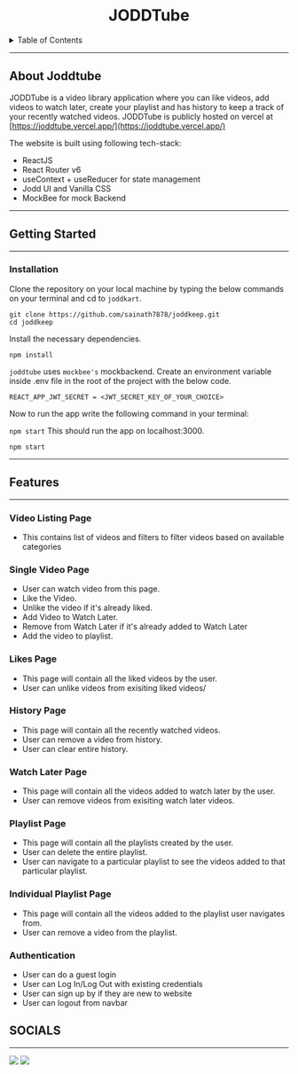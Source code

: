 <div align="center">

# JODDTube

</div>

<details>
  <summary>Table of Contents</summary>
  <ol>
    <li>
      <a href="#about-joddtube">About The Project</a>
    </li>
    <li>
      <a href="#getting-started">Getting Started</a>
      <ul>
        <li><a href="#installation">Installation</a></li>
      </ul>
    </li>
    <li>
      <a href="#features">Features</a>
      <ul>
        <li><a href="#video-listing-page">Video Listing Page</a></li>
        <li><a href="#single-video-page">Single Video Page</a></li>
        <li><a href="#likes-page">Likes Page</a></li>
        <li><a href="#watch-later-page">Watch Later Page</a></li>
        <li><a href="#history-page">History Page</a></li>
        <li><a href="#playlist-page">PlayList Page</a></li>
        <li><a href="#individual-playlist-page">Individual Playlist Page</a></li>
        <li><a href="#authentication">Authentication</a></li>
      </ul>
    </li>
  </ol>
</details>

---

## About Joddtube

JODDTube is a video library application where you can like videos, add videos to watch later, create your playlist and has history to keep a track of your recently watched videos. JODDTube is publicly hosted on vercel at [https://joddtube.vercel.app/](https://joddtube.vercel.app/)

The website is built using following tech-stack:

<ul>
    <li>ReactJS</li>
    <li>React Router v6</li>
    <li>useContext + useReducer for state management</li>
    <li>Jodd UI and Vanilla CSS</li>
    <li>MockBee for mock Backend</li>
</ul>

---

## Getting Started

---

### Installation

Clone the repository on your local machine by typing the below commands on your terminal and cd to `joddkart`.

```
git clone https://github.com/sainath7878/joddkeep.git
cd joddkeep
```

Install the necessary dependencies.

```
npm install
```

`joddtube` uses `mockbee's` mockbackend.
Create an environment variable inside .env file in the root of the project with the below code.

```
REACT_APP_JWT_SECRET = <JWT_SECRET_KEY_OF_YOUR_CHOICE>
```

Now to run the app write the following command in your terminal:

`npm start`
This should run the app on localhost:3000.

```
npm start
```

---

## Features

---

### Video Listing Page

- This contains list of videos and filters to filter videos based on available categories

### Single Video Page

- User can watch video from this page.
- Like the Video.
- Unlike the video if it's already liked.
- Add Video to Watch Later.
- Remove from Watch Later if it's already added to Watch Later
- Add the video to playlist.

### Likes Page

- This page will contain all the liked videos by the user.
- User can unlike videos from exisiting liked videos/

### History Page

- This page will contain all the recently watched videos.
- User can remove a video from history.
- User can clear entire history.

### Watch Later Page

- This page will contain all the videos added to watch later by the user.
- User can remove videos from exisiting watch later videos.

### Playlist Page

- This page will contain all the playlists created by the user.
- User can delete the entire playlist.
- User can navigate to a particular playlist to see the videos added to that particular playlist.

### Individual Playlist Page

- This page will contain all the videos added to the playlist user navigates from.
- User can remove a video from the playlist.

### Authentication

- User can do a guest login
- User can Log In/Log Out with existing credentials
- User can sign up by if they are new to website
- User can logout from navbar

## SOCIALS

---

<a href="https://twitter.com/sainath_svm"><img src="https://img.shields.io/badge/Twitter-1DA1F2?style=for-the-badge&logo=twitter&logoColor=white"/></a>
<a href="https://www.linkedin.com/in/svm-sainath-90aa061aa/"><img src="https://img.shields.io/badge/LinkedIn-0077B5?style=for-the-badge&logo=linkedin&logoColor=white"/></a>

</ul>
